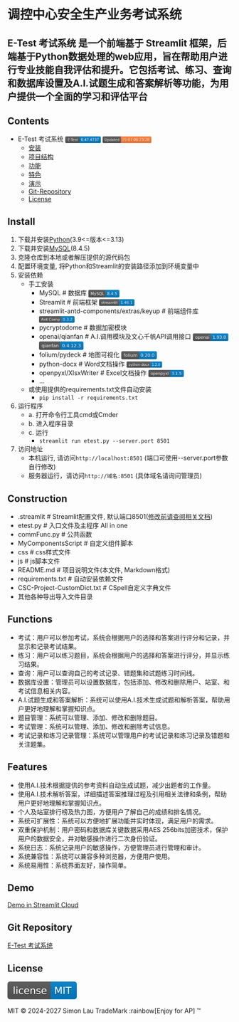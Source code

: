 # 调控中心安全生产业务考试系统

## E-Test 考试系统 是一个前端基于 Streamlit 框架，后端基于Python数据处理的web应用，旨在帮助用户进行专业技能自我评估和提升。它包括考试、练习、查询和数据库设置及A.I.试题生成和答案解析等功能，为用户提供一个全面的学习和评估平台

## Contents

- E-Test 考试系统
    <img src="./Images/badges/E-Test-badge.svg" alt="Badge" width="80" height="auto" style="vertical-align: middle;">
    <img src="./Images/badges/E-Test-lm-badge.svg" alt="Badge" width="110" height="auto" style="vertical-align: middle;">
  - [安装](#install)
  - [项目结构](#construction)
  - [功能](#functions)
  - [特色](#features)
  - [演示](#demo)
  - [Git-Repository](#git-repository)
  - [License](#license)

## Install

1. 下载并安装[Python](https://www.python.org/)(3.9<=版本<=3.13)
2. 下载并安装[MySQL](https://dev.mysql.com/downloads/mysql/)(8.4.5)
3. 克隆仓库到本地或者解压提供的源代码包
4. 配置环境变量, 将Python和Streamlit的安装路径添加到环境变量中
5. 安装依赖
    - 手工安装
      - MySQL # 数据库
        <img src="./Images/badges/MySQL-badge.svg" alt="Badge" width="70" height="auto" style="vertical-align: middle;">
      - Streamlit # 前端框架
        <img src="./Images/badges/streamlit-badge.svg" alt="Badge" width="80" height="auto" style="vertical-align: middle;">
      - streamlit-antd-components/extras/keyup # 前端组件库
        <img src="./Images/badges/streamlit_antd_components-badge.svg" alt="Badge" width="80" height="auto" style="vertical-align: middle;">
      - pycryptodome # 数据加密模块
      - openai/qianfan # A.I.调用模块及文心千帆API调用接口
        <img src="./Images/badges/openai-badge.svg" alt="Badge" width="80" height="auto" style="vertical-align: middle;">
        <img src="./Images/badges/qianfan-badge.svg" alt="Badge" width="100" height="auto" style="vertical-align: middle;">
      - folium/pydeck # 地图可视化
        <img src="./Images/badges/folium-badge.svg" alt="Badge" width="80" height="auto" style="vertical-align: middle;">
      - python-docx # Word文档操作
        <img src="./Images/badges/python-docx-badge.svg" alt="Badge" width="80" height="auto" style="vertical-align: middle;">
      - openpyxl/XlsxWriter # Excel文档操作
        <img src="./Images/badges/openpyxl-badge.svg" alt="Badge" width="80" height="auto" style="vertical-align: middle;">
      - ...
    - 或使用提供的requirements.txt文件自动安装
      - `pip install -r requirements.txt`
6. 运行程序
    - a. 打开命令行工具cmd或Cmder
    - b. 进入程序目录
    - c. 运行
      - `streamlit run etest.py --server.port 8501`
7. 访问地址
    - 本机运行, 请访问`http://localhost:8501` (端口可使用--server.port参数自行修改)
    - 服务器运行，请访问`http://域名:8501` (具体域名请询问管理员)

## Construction

- .streamlit # Streamlit配置文件, 默认端口8501([修改前请查阅相关文档](https://docs.streamlit.io/develop/api-reference/configuration/config.toml))
- etest.py # 入口文件及主程序 All in one
- commFunc.py # 公共函数
- MyComponentsScript # 自定义组件脚本
- css # css样式文件
- js # js脚本文件
- README.md # 项目说明文件(本文件, Markdown格式)
- requirements.txt # 自动安装依赖文件
- CSC-Project-CustomDict.txt # CSpell自定义字典文件
- 其他各种导出导入文件目录

## Functions

- 考试：用户可以参加考试，系统会根据用户的选择和答案进行评分和记录，并显示和记录考试结果。
- 练习：用户可以练习题目，系统会根据用户的选择和答案进行评分，并显示练习结果。
- 查询：用户可以查询自己的考试记录、错题集和试题练习时间线。
- 数据库设置：管理员可以设置数据库，包括添加、修改和删除用户、站室、和考试信息相关内容。
- A.I.试题生成和答案解析：系统可以使用A.I.技术生成试题和解析答案，帮助用户更好地理解和掌握知识点。
- 题目管理：系统可以管理、添加、修改和删除题目。
- 考试管理：系统可以管理、添加、修改和删除考试信息。
- 考试记录和练习记录管理：系统可以管理用户的考试记录和练习记录及错题和关注题集。

## Features

- 使用A.I.技术根据提供的参考资料自动生成试题，减少出题者的工作量。
- 使用A.I.技术解析答案，详细描述答案推理过程及引用相关法律和条例，帮助用户更好地理解和掌握知识点。
- 个人及站室排行榜及热力图，方便用户了解自己的成绩和排名情况。
- 系统可扩展性：系统可以方便地扩展功能并实时体现，满足用户的需求。
- 双重保护机制：用户密码和数据库关键数据采用AES 256bits加密技术，保护用户的数据安全，并对敏感操作进行二次身份验证。
- 系统日志：系统记录用户的敏感操作，方便管理员进行管理和审计。
- 系统兼容性：系统可以兼容多种浏览器，方便用户使用。
- 系统易用性：系统界面友好，操作简单。

## Demo

[Demo in Streamlit Cloud](https://etest-app-simonpek88.streamlit.app/)

## Git Repository

[E-Test 考试系统](https://github.com/simonpek88/ETest-SQLite.git)

## License

<img src="./Images/badges/license-badge.svg">

MIT © 2024-2027 Simon Lau TradeMark :rainbow[Enjoy for AP] ™
